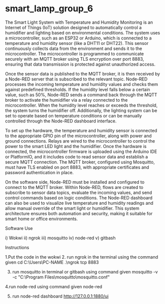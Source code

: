 # smart_lamp_group_6
The Smart Light System with Temperature and Humidity Monitoring is an Internet of Things (IoT) solution designed to automatically control a humidifier and lighting based on environmental conditions. The system uses a microcontroller, such as an ESP32 or Arduino, which is connected to a temperature and humidity sensor (like a DHT11 or DHT22). This sensor continuously collects data from the environment and sends it to the microcontroller. The microcontroller is programmed to communicate securely with an MQTT broker using TLS encryption over port 8883, ensuring that data transmission is protected against unauthorized access.

Once the sensor data is published to the MQTT broker, it is then received by a Node-RED server that is subscribed to the relevant topic. Node-RED processes the incoming temperature and humidity values and checks them against predefined thresholds. If the humidity level falls below a certain value, such as 50%, Node-RED sends a command back through the MQTT broker to activate the humidifier via a relay connected to the microcontroller. When the humidity level reaches or exceeds the threshold, the system turns the humidifier off. Additionally, the lighting system can be set to operate based on temperature conditions or can be manually controlled through the Node-RED dashboard interface.

To set up the hardware, the temperature and humidity sensor is connected to the appropriate GPIO pin of the microcontroller, along with power and ground connections. Relays are wired to the microcontroller to control the power to the smart LED light and the humidifier. Once the hardware is connected, the microcontroller firmware is uploaded using the Arduino IDE or PlatformIO, and it includes code to read sensor data and establish a secure MQTT connection. The MQTT broker, configured using Mosquitto, must have TLS enabled on port 8883, with appropriate certificates and password authentication in place.

On the software side, Node-RED must be installed and configured to connect to the MQTT broker. Within Node-RED, flows are created to subscribe to sensor data topics, evaluate the incoming values, and send control commands based on logic conditions. The Node-RED dashboard can also be used to visualize live temperature and humidity readings and allow manual override of the smart light or humidifier. This system architecture ensures both automation and security, making it suitable for smart home or office environments.

Software Use

i) Wokwi 
ii) ngrok
iii) mosquitto
iv) node-red 
v) gitbash

Instructions

1.Put the code in the wokwi
2. run ngrok in the terminal using the command given
cd C:\Users\PC-NAME .\ngrok tcp 8883
 
3. run mosquitto in terminal or gitbash using command given
mosquitto -v -c "C:\Program Files\mosquitto\mosquitto.conf"

4.run node-red using command given 
node-red 

5. run node-red dashboard 
http://127.0.0.1:1880/ui
